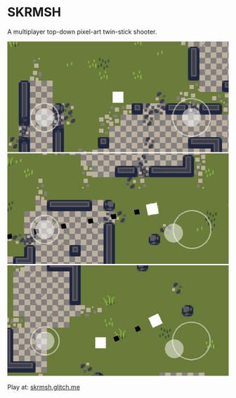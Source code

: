 # SKRMSH

A multiplayer top-down pixel-art twin-stick shooter.

![screenshot 1](/images/SKRMSH_1.png)
![screenshot 2](/images/SKRMSH_2.png)
![screenshot 3](/images/SKRMSH_3.png)

Play at: [skrmsh.glitch.me](skrmsh.glitch.me)
